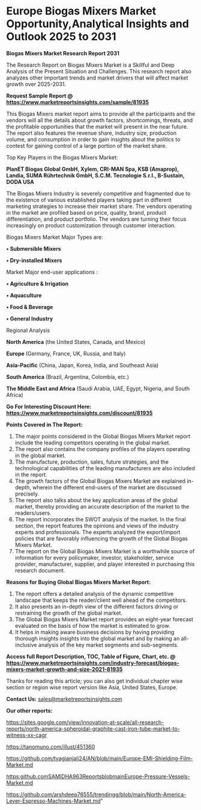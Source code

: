# Europe Biogas Mixers Market Opportunity,Analytical Insights and Outlook 2025 to 2031

<strong>Biogas Mixers Market Research Report 2031</strong>

The Research Report on Biogas Mixers Market is a Skillful and Deep Analysis of the Present Situation and Challenges. This research report also analyzes other important trends and market drivers that will affect market growth over 2025-2031.

<strong>Request Sample Report @ <a href=https://www.marketreportsinsights.com/sample/81935>https://www.marketreportsinsights.com/sample/81935</a></strong>

This Biogas Mixers market report aims to provide all the participants and the vendors will all the details about growth factors, shortcomings, threats, and the profitable opportunities that the market will present in the near future. The report also features the revenue share, industry size, production volume, and consumption in order to gain insights about the politics to contest for gaining control of a large portion of the market share.

Top Key Players in the Biogas Mixers Market:

<strong>PlanET Biogas Global GmbH, Xylem, CRI-MAN Spa, KSB (Amaprop), Landia, SUMA Rührtechnik GmbH, S.C.M. Tecnologie S.r.l., B-Sustain, DODA USA</strong>

The Biogas Mixers Industry is severely competitive and fragmented due to the existence of various established players taking part in different marketing strategies to increase their market share. The vendors operating in the market are profiled based on price, quality, brand, product differentiation, and product portfolio. The vendors are turning their focus increasingly on product customization through customer interaction.

Biogas Mixers Market Major Types are:

<strong>• Submersible Mixers

• Dry-installed Mixers</strong>

Market Major end-user applications :

<strong>• Agriculture & Irrigation

• Aquaculture

• Food & Beverage

• General Industry</strong>

Regional Analysis

</u><strong><b>North America</b></strong> (the United States, Canada, and Mexico)

<strong><b>Europe </b></strong>(Germany, France, UK, Russia, and Italy)

<strong><b>Asia-Pacific</b></strong> (China, Japan, Korea, India, and Southeast Asia)

<strong><b>South America</b></strong> (Brazil, Argentina, Colombia, etc.)

<strong><b>The Middle East and Africa</b></strong> (Saudi Arabia, UAE, Egypt, Nigeria, and South Africa)

<strong>Go For Interesting Discount Here: <a href=https://www.marketreportsinsights.com/discount/81935>https://www.marketreportsinsights.com/discount/81935</a></strong>

<strong>Points Covered in The Report:</strong>
<ol>
  <li>The major points considered in the Global Biogas Mixers Market report include the leading competitors operating in the global market.</li>
  <li>The report also contains the company profiles of the players operating in the global market.</li>
  <li>The manufacture, production, sales, future strategies, and the technological capabilities of the leading manufacturers are also included in the report.</li>
  <li>The growth factors of the Global Biogas Mixers Market are explained in-depth, wherein the different end-users of the market are discussed precisely.</li>
  <li>The report also talks about the key application areas of the global market, thereby providing an accurate description of the market to the readers/users.</li>
  <li>The report incorporates the SWOT analysis of the market. In the final section, the report features the opinions and views of the industry experts and professionals. The experts analyzed the export/import policies that are favorably influencing the growth of the Global Biogas Mixers Market.</li>
  <li>The report on the Global Biogas Mixers Market is a worthwhile source of information for every policymaker, investor, stakeholder, service provider, manufacturer, supplier, and player interested in purchasing this research document.</li>
</ol>
<strong>Reasons for Buying Global Biogas Mixers Market Report:</strong>

<ol>
  <li>The report offers a detailed analysis of the dynamic competitive landscape that keeps the reader/client well ahead of the competitors.</li>
  <li>It also presents an in-depth view of the different factors driving or restraining the growth of the global market.</li>
  <li>The Global Biogas Mixers Market report provides an eight-year forecast evaluated on the basis of how the market is estimated to grow.</li>
  <li>It helps in making aware business decisions by having providing thorough insights insights into the global market and by making an all-inclusive analysis of the key market segments and sub-segments.</li>
</ol>
<strong>Access full Report Description, TOC, Table of Figure, Chart, etc. @ <a href=https://www.marketreportsinsights.com/industry-forecast/biogas-mixers-market-growth-and-size-2021-81935>https://www.marketreportsinsights.com/industry-forecast/biogas-mixers-market-growth-and-size-2021-81935</a></strong>


Thanks for reading this article; you can also get individual chapter wise section or region wise report version like Asia, United States, Europe.

<strong>Contact Us:</strong>
sales@marketreportsinsights.com

<strong>Our other reports:</strong>

<a href=https://sites.google.com/view/innovation-at-scale/all-research-reports/north-america-spheroidal-graphite-cast-iron-tube-market-to-witness-xx-cagr>https://sites.google.com/view/innovation-at-scale/all-research-reports/north-america-spheroidal-graphite-cast-iron-tube-market-to-witness-xx-cagr</a>

<a href=https://tanomuno.com/illust/451360>https://tanomuno.com/illust/451360</a>

<a href=https://github.com/tyagianjali24/AN/blob/main/Europe-EMI-Shielding-Film-Market.md>https://github.com/tyagianjali24/AN/blob/main/Europe-EMI-Shielding-Film-Market.md</a>

<a href=https:github.comSAMIDHA963ReportsblobmainEurope-Pressure-Vessels-Market.md>https:github.comSAMIDHA963ReportsblobmainEurope-Pressure-Vessels-Market.md</a>

<a href=https://github.com/arshdeep76555/trendingg/blob/main/North-America-Lever-Espresso-Machines-Market.md>https://github.com/arshdeep76555/trendingg/blob/main/North-America-Lever-Espresso-Machines-Market.md</a>"
